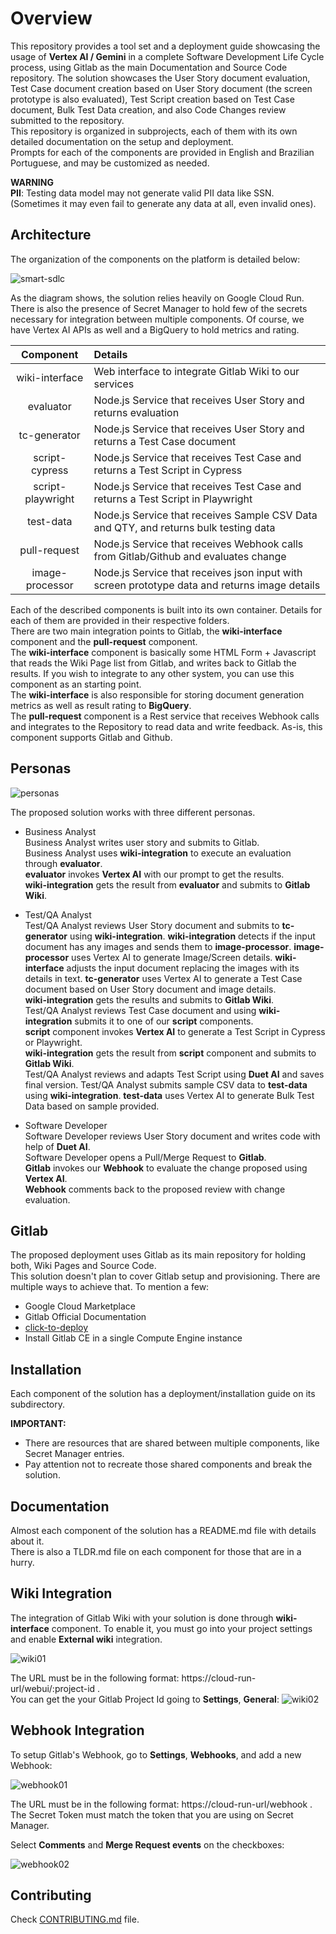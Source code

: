 # Overview

This repository provides a tool set and a deployment guide showcasing the usage of **Vertex AI / Gemini** in a complete Software Development Life Cycle process, using Gitlab as the main Documentation and Source Code repository.  The solution showcases the User Story document evaluation, Test Case document creation based on User Story document (the screen prototype is also evaluated), Test Script creation based on Test Case document, Bulk Test Data creation, and also Code Changes review submitted to the repository.  
This repository is organized in subprojects, each of them with its own detailed documentation on the setup and deployment.  
Prompts for each of the components are provided in English and Brazilian Portuguese, and may be customized as needed.

**WARNING**  
**PII**: Testing data model may not generate valid PII data like SSN. (Sometimes it may even fail to generate any data at all, even invalid ones).

## Architecture

The organization of the components on the platform is detailed below:  

![smart-sdlc](img/architecture.png "Solution Architecture: smart-sdlc")

As the diagram shows, the solution relies heavily on Google Cloud Run. There is also the presence of Secret Manager to hold few of the secrets necessary for integration between multiple components. Of course, we have Vertex AI APIs as well and a BigQuery to hold metrics and rating.

| Component         | Details                                                                                       |
|:-----------------:|:----------------------------------------------------------------------------------------------|
| wiki-interface    | Web interface to integrate Gitlab Wiki to our services                                        |
| evaluator         | Node.js Service that receives User Story and returns evaluation                               |
| tc-generator      | Node.js Service that receives User Story and returns a Test Case document                     |
| script-cypress    | Node.js Service that receives Test Case and returns a Test Script in Cypress                  |
| script-playwright | Node.js Service that receives Test Case and returns a Test Script in Playwright               |
| test-data         | Node.js Service that receives Sample CSV Data and QTY, and returns bulk testing data          |
| pull-request      | Node.js Service that receives Webhook calls from Gitlab/Github and evaluates change           |
| image-processor   | Node.js Service that receives json input with screen prototype data and returns image details |

Each of the described components is built into its own container. Details for each of them are provided in their respective folders.   
There are two main integration points to Gitlab, the **wiki-interface** component and the **pull-request** component.  
The **wiki-interface** component is basically some HTML Form + Javascript that reads the Wiki Page list from Gitlab, and writes back to Gitlab the results. If you wish to integrate to any other system, you can use this component as an starting point.  
The **wiki-interface** is also responsible for storing document generation metrics as well as result rating to **BigQuery**.  
The **pull-request** component is a Rest service that receives Webhook calls and integrates to the Repository to read data and write feedback. As-is, this component supports Gitlab and Github.

## Personas

![personas](img/personas.png "Personas: smart-sdlc")

The proposed solution works with three different personas.

* Business Analyst  
  Business Analyst writes user story and submits to Gitlab.  
  Business Analyst uses **wiki-integration** to execute an evaluation through **evaluator**.  
  **evaluator** invokes **Vertex AI** with our prompt to get the results.  
  **wiki-integration** gets the result from **evaluator** and submits to **Gitlab Wiki**.

* Test/QA Analyst  
  Test/QA Analyst reviews User Story document and submits to **tc-generator** using **wiki-integration**.
  **wiki-integration** detects if the input document has any images and sends them to **image-processor**.
  **image-processor** uses Vertex AI to generate Image/Screen details.
  **wiki-interface** adjusts the input document replacing the images with its details in text.
  **tc-generator** uses Vertex AI to generate a Test Case document based on User Story document and image details.  
  **wiki-integration** gets the results and submits to **Gitlab Wiki**.  
  Test/QA Analyst reviews Test Case document and using **wiki-integration** submits it to one of our **script** components.  
  **script** component invokes **Vertex AI** to generate a Test Script in Cypress or Playwright.  
  **wiki-integration** gets the result from **script** component and submits to **Gitlab Wiki**.  
  Test/QA Analyst reviews and adapts Test Script using **Duet AI** and saves final version.
  Test/QA Analyst submits sample CSV data to **test-data** using **wiki-integration**.
  **test-data** uses Vertex AI to generate Bulk Test Data based on sample provided.

* Software Developer  
  Software Developer reviews User Story document and writes code with help of **Duet AI**.  
  Software Developer opens a Pull/Merge Request to **Gitlab**.  
  **Gitlab** invokes our **Webhook** to evaluate the change proposed using **Vertex AI**.  
  **Webhook** comments back to the proposed review with change evaluation.  

## Gitlab
The proposed deployment uses Gitlab as its main repository for holding both, Wiki Pages and Source Code.  
This solution doesn't plan to cover Gitlab setup and provisioning. There are multiple ways to achieve that. To mention a few:
* Google Cloud Marketplace
* Gitlab Official Documentation
* [click-to-deploy](https://github.com/GoogleCloudPlatform/click-to-deploy/tree/master/k8s/gitlab)
* Install Gitlab CE in a single Compute Engine instance

## Installation

Each component of the solution has a deployment/installation guide on its subdirectory.  

**IMPORTANT:** 
* There are resources that are shared between multiple components, like Secret Manager entries.
* Pay attention not to recreate those shared components and break the solution.

## Documentation

Almost each component of the solution has a README.md file with details about it.  
There is also a TLDR.md file on each component for those that are in a hurry.  

## Wiki Integration

The integration of Gitlab Wiki with your solution is done through **wiki-interface** component. To enable it, you must go into your project settings and enable **External wiki** integration.  

![wiki01](img/wiki01.png "External Wiki: smart-sdlc")

The URL must be in the following format: https://cloud-run-url/webui/:project-id .  
You can get the your Gitlab Project Id going to **Settings**, **General**:
![wiki02](img/wiki02.png "Project Id: smart-sdlc")

## Webhook Integration

To setup Gitlab's Webhook, go to **Settings**, **Webhooks**, and add a new Webhook:

![webhook01](img/webhook01.png "Webhook 01: smart-sdlc")

The URL must be in the following format: https://cloud-run-url/webhook .  
The Secret Token must match the token that you are using on Secret Manager.
  
Select **Comments** and **Merge Request events** on the checkboxes:  

![webhook02](img/webhook02.png "Webhook 02: smart-sdlc")

## Contributing

Check [CONTRIBUTING.md](CONTRIBUTING.md) file.